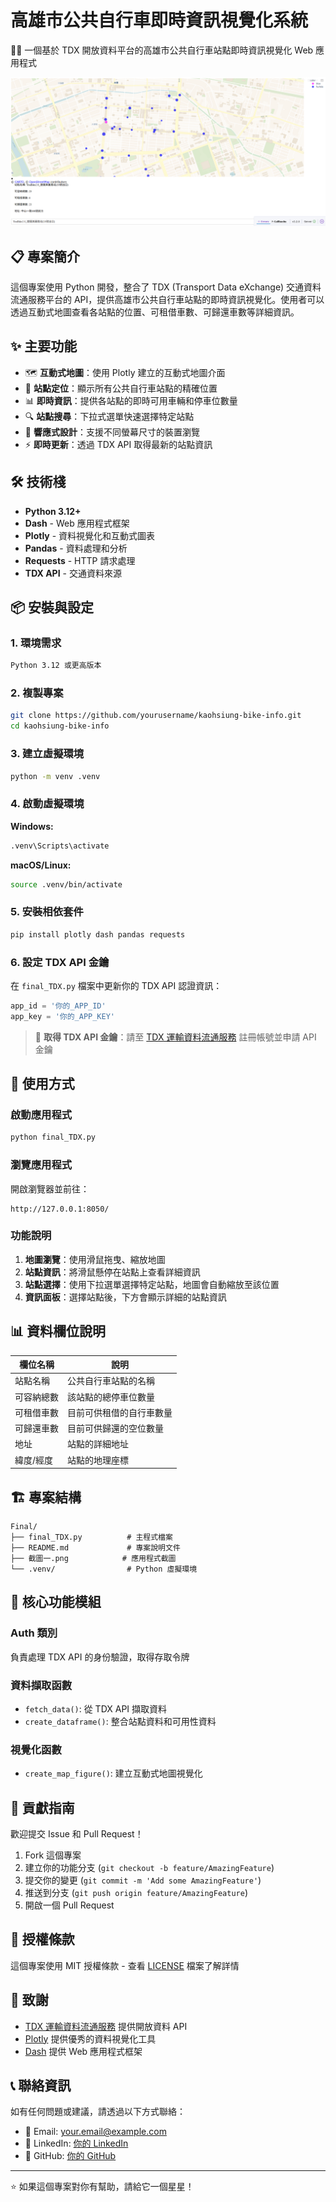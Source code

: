 # 高雄市公共自行車即時資訊視覺化系統

🚴‍♂️ 一個基於 TDX 開放資料平台的高雄市公共自行車站點即時資訊視覺化 Web 應用程式

![應用程式截圖](截圖一.png)

## 📋 專案簡介

這個專案使用 Python 開發，整合了 TDX (Transport Data eXchange) 交通資料流通服務平台的 API，提供高雄市公共自行車站點的即時資訊視覺化。使用者可以透過互動式地圖查看各站點的位置、可租借車數、可歸還車數等詳細資訊。

## ✨ 主要功能

- 🗺️ **互動式地圖**：使用 Plotly 建立的互動式地圖介面
- 📍 **站點定位**：顯示所有公共自行車站點的精確位置
- 📊 **即時資訊**：提供各站點的即時可用車輛和停車位數量
- 🔍 **站點搜尋**：下拉式選單快速選擇特定站點
- 📱 **響應式設計**：支援不同螢幕尺寸的裝置瀏覽
- ⚡ **即時更新**：透過 TDX API 取得最新的站點資訊

## 🛠️ 技術棧

- **Python 3.12+**
- **Dash** - Web 應用程式框架
- **Plotly** - 資料視覺化和互動式圖表
- **Pandas** - 資料處理和分析
- **Requests** - HTTP 請求處理
- **TDX API** - 交通資料來源

## 📦 安裝與設定

### 1. 環境需求

```bash
Python 3.12 或更高版本
```

### 2. 複製專案

```bash
git clone https://github.com/yourusername/kaohsiung-bike-info.git
cd kaohsiung-bike-info
```

### 3. 建立虛擬環境

```bash
python -m venv .venv
```

### 4. 啟動虛擬環境

**Windows:**
```bash
.venv\Scripts\activate
```

**macOS/Linux:**
```bash
source .venv/bin/activate
```

### 5. 安裝相依套件

```bash
pip install plotly dash pandas requests
```

### 6. 設定 TDX API 金鑰

在 `final_TDX.py` 檔案中更新你的 TDX API 認證資訊：

```python
app_id = '你的_APP_ID'
app_key = '你的_APP_KEY'
```

> 📝 **取得 TDX API 金鑰**：請至 [TDX 運輸資料流通服務](https://tdx.transportdata.tw/) 註冊帳號並申請 API 金鑰

## 🚀 使用方式

### 啟動應用程式

```bash
python final_TDX.py
```

### 瀏覽應用程式

開啟瀏覽器並前往：
```
http://127.0.0.1:8050/
```

### 功能說明

1. **地圖瀏覽**：使用滑鼠拖曳、縮放地圖
2. **站點資訊**：將滑鼠懸停在站點上查看詳細資訊
3. **站點選擇**：使用下拉選單選擇特定站點，地圖會自動縮放至該位置
4. **資訊面板**：選擇站點後，下方會顯示詳細的站點資訊

## 📊 資料欄位說明

| 欄位名稱 | 說明 |
|---------|------|
| 站點名稱 | 公共自行車站點的名稱 |
| 可容納總數 | 該站點的總停車位數量 |
| 可租借車數 | 目前可供租借的自行車數量 |
| 可歸還車數 | 目前可供歸還的空位數量 |
| 地址 | 站點的詳細地址 |
| 緯度/經度 | 站點的地理座標 |

## 🏗️ 專案結構

```
Final/
├── final_TDX.py          # 主程式檔案
├── README.md             # 專案說明文件
├── 截圖一.png            # 應用程式截圖
└── .venv/                # Python 虛擬環境
```

## 🔧 核心功能模組

### Auth 類別
負責處理 TDX API 的身份驗證，取得存取令牌

### 資料擷取函數
- `fetch_data()`: 從 TDX API 擷取資料
- `create_dataframe()`: 整合站點資料和可用性資料

### 視覺化函數
- `create_map_figure()`: 建立互動式地圖視覺化

## 🤝 貢獻指南

歡迎提交 Issue 和 Pull Request！

1. Fork 這個專案
2. 建立你的功能分支 (`git checkout -b feature/AmazingFeature`)
3. 提交你的變更 (`git commit -m 'Add some AmazingFeature'`)
4. 推送到分支 (`git push origin feature/AmazingFeature`)
5. 開啟一個 Pull Request

## 📄 授權條款

這個專案使用 MIT 授權條款 - 查看 [LICENSE](LICENSE) 檔案了解詳情

## 🙏 致謝

- [TDX 運輸資料流通服務](https://tdx.transportdata.tw/) 提供開放資料 API
- [Plotly](https://plotly.com/) 提供優秀的資料視覺化工具
- [Dash](https://dash.plotly.com/) 提供 Web 應用程式框架

## 📞 聯絡資訊

如有任何問題或建議，請透過以下方式聯絡：

- 📧 Email: your.email@example.com
- 💼 LinkedIn: [你的 LinkedIn](https://linkedin.com/in/yourprofile)
- 🐙 GitHub: [你的 GitHub](https://github.com/yourusername)

---

⭐ 如果這個專案對你有幫助，請給它一個星星！